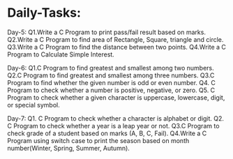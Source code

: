 # Daily-Tasks:

Day-5:
Q1.Write a C Program to print pass/fail result based on marks.
Q2.Write a C Program to find area of Rectangle, Square, triangle and circle.
Q3.Write a C Program to find the distance between two points.
Q4.Write a C Program to Calculate Simple Interest.

Day-6:
Q1.C Program to find greatest and smallest among two numbers.
Q2.C Program to find greatest and smallest among three numbers.
Q3.C Program to find whether the given number is odd or even number.
Q4. C Program to check whether a number is positive, negative, or zero.
Q5. C Program to check whether a given character is uppercase, lowercase, digit, or special symbol.

Day-7:
Q1. C Program to check whether a character is alphabet or digit.
Q2. C Program to check whether a year is a leap year or not.
Q3.C Program to check grade of a student based on marks (A, B, C, Fail).
Q4.Write a C Program using switch case to print the season based on month number(Winter, Spring, Summer, Autumn).
